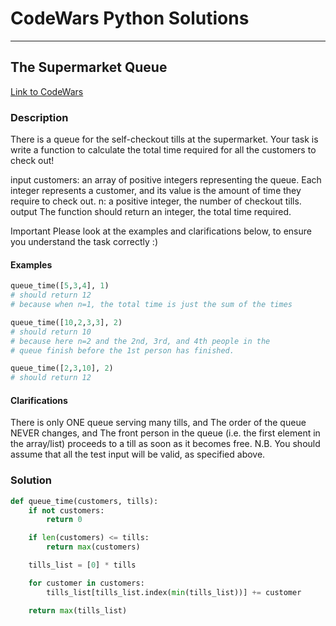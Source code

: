 # CodeWars Python Solutions

---

## The Supermarket Queue


[Link to CodeWars](https://www.codewars.com/kata/57b06f90e298a7b53d000a86) 

### Description

There is a queue for the self-checkout tills at the supermarket. Your task is write a function to calculate the total time required for all the customers to check out!

input
customers: an array of positive integers representing the queue. Each integer represents a customer, and its value is the amount of time they require to check out.
n: a positive integer, the number of checkout tills.
output
The function should return an integer, the total time required.

Important
Please look at the examples and clarifications below, to ensure you understand the task correctly :)

#### Examples

``` py
queue_time([5,3,4], 1)
# should return 12
# because when n=1, the total time is just the sum of the times

queue_time([10,2,3,3], 2)
# should return 10
# because here n=2 and the 2nd, 3rd, and 4th people in the 
# queue finish before the 1st person has finished.

queue_time([2,3,10], 2)
# should return 12
```

#### Clarifications

There is only ONE queue serving many tills, and
The order of the queue NEVER changes, and
The front person in the queue (i.e. the first element in the array/list) proceeds to a till as soon as it becomes free.
N.B. You should assume that all the test input will be valid, as specified above.


### Solution

``` py
def queue_time(customers, tills):
    if not customers:
        return 0

    if len(customers) <= tills:
        return max(customers)

    tills_list = [0] * tills

    for customer in customers:
        tills_list[tills_list.index(min(tills_list))] += customer

    return max(tills_list)

```
